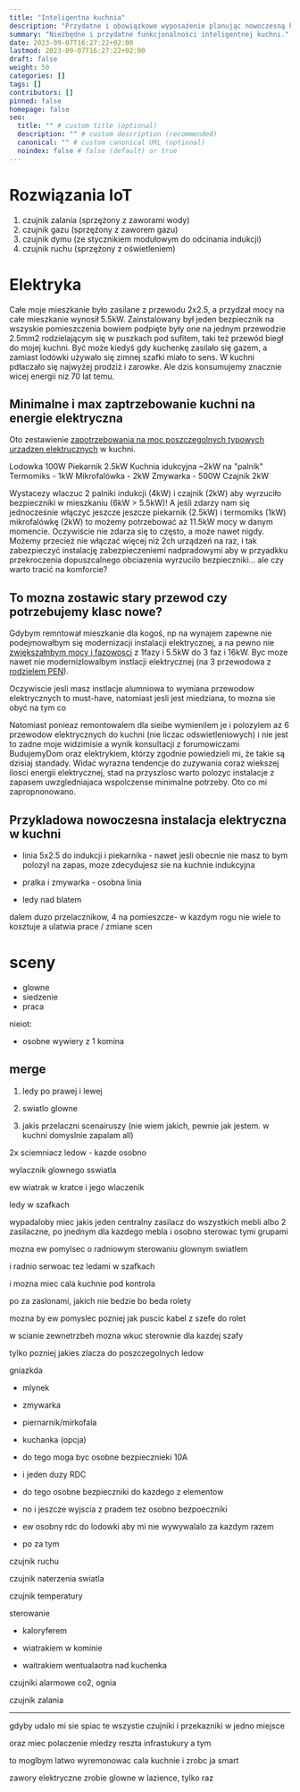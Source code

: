 ```yaml
---
title: "Inteligentna kuchnia"
description: "Przydatne i obowiązkowe wyposażenie planując nowoczesną kuchnię w ramach inteligentnego domu."
summary: "Niezbędne i przydatne funkcjonalności inteligentnej kuchni."
date: 2023-09-07T16:27:22+02:00
lastmod: 2023-09-07T16:27:22+02:00
draft: false
weight: 50
categories: []
tags: []
contributors: []
pinned: false
homepage: false
seo:
  title: "" # custom title (optional)
  description: "" # custom description (recommended)
  canonical: "" # custom canonical URL (optional)
  noindex: false # false (default) or true
---
```


# Rozwiązania IoT
1) czujnik zalania (sprzężony z zaworami wody)
3) czujnik gazu (sprzężony z zaworem gazu)
2) czujnik dymu (ze stycznikiem modułowym do odcinania indukcji)
4) czujnik ruchu (sprzężony z oświetleniem)

# Elektryka
Całe moje mieszkanie było zasilane z przewodu 2x2.5, a przydzał mocy na całe mieszkanie wynosił 5.5kW. Zainstalowany był jeden bezpiecznik na wszyskie pomieszczenia bowiem podpięte były one na jednym przewodzie 2.5mm2 rodzielającym się w puszkach pod sufitem, taki też przewód biegł do mojej kuchni. Być może kiedyś gdy kuchenkę zasilało się gazem, a zamiast lodówki używało się zimnej szafki miało to sens. W kuchni pdłaczało się najwyżej prodziż i zarowke. Ale dzis konsumujemy znacznie wicej energii niz 70 lat temu.

## Minimalne i max zaptrzebowanie kuchni na energie elektryczna
Oto zestawienie [zapotrzebowania na moc poszczegolnych typowych urzadzen elektrucznych]() w kuchni.

Lodowka 100W
Piekarnik 2.5kW
Kuchnia idukcyjna ~2kW na "palnik"
Termomiks - 1kW
Mikrofalówka - 2kW
Zmywarka - 500W
Czajnik 2kW

Wystacezy wlaczuc 2 palniki indukcji (4kW) i czajnik (2kW) aby wyrzuciło bezpieczniki w mieszkaniu (6kW > 5.5kW)! A jeśli zdarzy nam się jednocześnie włączyć jeszcze jeszcze piekarnik (2.5kW) i termomiks (1kW) mikrofalówkę (2kW) to możemy potrzebować aż 11.5kW mocy w danym momencie. Oczywiście nie zdarza się to często, a może nawet nigdy. Możemy przecież nie włączać więcej niż 2ch urządzeń na raz, i tak zabezpieczyć instalację zabezpieczeniemi nadpradowymi aby w przyadkku przekroczenia dopuszcalnego obciazenia wyrzucilo bezpieczniki... ale czy warto tracić na komforcie?

## To mozna zostawic stary przewod czy potrzebujemy klasc nowe?
Gdybym remntował mieszkanie dla kogoś, np na wynajem zapewne nie podejmowałbym się modernizacji instalacji elektrycznej, a na pewno nie [zwiększałnbym mocy i fazowosci]() z 1fazy i 5.5kW do 3 faz i 16kW. Byc moze nawet nie modernizlowalbym instlacji elektrycznej (na 3 przewodowa z [rodzielem PEN]()).

Oczywiscie jesli masz instlacje alumniowa to wymiana przewodow elektrycznych to must-have, natomiast jesli jest miedziana, to mozna sie obyć na tym co

Natomiast ponieaz remontowalem dla sieibe wymienilem je i polozylem az 6 przewodow elektrycznych do kuchni (nie liczac odswietleniowych) i nie jest to zadne moje widzimisie a wynik konsultacji z forumowiczami BudujemyDom oraz elektrykiem, którzy zgodnie powiedzieli mi, że takie są dzisiaj standady. Widać wyrazna tendencje do zuzywania coraz wiekszej ilosci energii elektrycznej, stad na przyszlosc warto polozyc instalacje z zapasem uwzgledniajaca wspolczense minimalne potrzeby. Oto co mi zapropnonowano.

## Przykladowa nowoczesna instalacja elektryczna w kuchni

- linia 5x2.5 do indukcji i piekarnika - nawet jesli obecnie nie masz to bym polozyl na zapas, moze zdecydujesz sie na kuchnie indukcyjna
- pralka i zmywarka - osobna linia

- ledy nad blatem

dalem duzo przelacznikow, 4 na pomieszcze-  w kazdym rogu
nie wiele to kosztuje a ulatwia prace / zmiane scen

# sceny
- glowne
- siedzenie
- praca


nieiot:
- osobne wywiery z 1 komina


## merge

1.  ledy po prawej i lewej

2.  swiatlo glowne

3.  jakis przelaczni scenairuszy (nie wiem jakich, pewnie jak jestem. w kuchni domyslnie zapalam all)




2x sciemniacz ledow - kazde osobno

wylacznik glownego sswiatla

ew wiatrak w kratce i jego wlaczenik



ledy w szafkach



wypadaloby miec jakis jeden centralny zasilacz do wszystkich mebli albo 2 zasilaczne, po jnednym dla kazdego mebla i osobno sterowac tymi grupami



mozna ew pomylsec o radniowym sterowaniu glownym swiatlem

i radnio serwoac tez ledami w szafkach

i mozna miec cala kuchnie pod kontrola

po za zaslonami, jakich nie bedzie bo beda rolety

mozna by ew pomyslec pozniej jak puscic kabel z szefe do rolet



w scianie zewnetrzbeh mozna wkuc sterownie dla kazdej szafy

tylko pozniej jakies zlacza do poszczegolnych ledow





gniazkda

-   mlynek

-   zmywarka

-   piernarnik/mirkofala

-   kuchanka (opcja)

-   do tego moga byc osobne bezpiecznieki 10A

-   i jeden duzy RDC

-   do tego osobne bezpieczniki do kazdego z elementow

-   no i jeszcze wyjscia z pradem tez osobno bezpoeczniki

-   ew osobny rdc do lodowki aby mi nie wywywalalo za kazdym razem

-   po za tym




czujnik ruchu

czujnik naterzenia swiatla

czujnik temperatury

sterowanie

-   kaloryferem

-   wiatrakiem w kominie

-   waitrakiem wentualaotra nad kuchenka


czujniki alarmowe co2, ognia

czujnik zalania



___



gdyby udalo mi sie spiac te wszystie czujniki i przekazniki w jedno miejsce

oraz miec polaczenie miedzy reszta infrastukury a tym

to moglbym latwo wyremonowac cala kuchnie i zrobc ja smart

zawory elektryczne zrobie glowne w lazience, tylko raz
